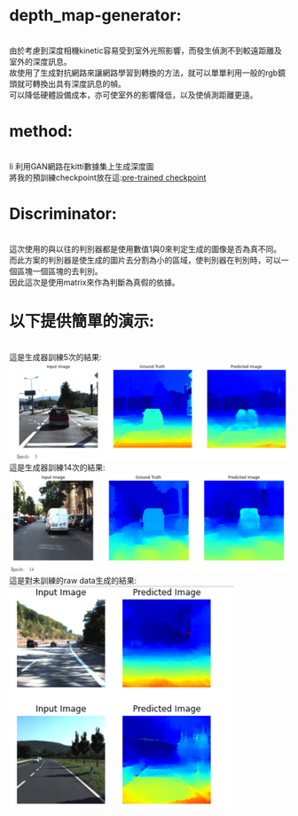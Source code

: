 # depth_map-generator:
</br>    由於考慮到深度相機kinetic容易受到室外光照影響，而發生偵測不到較遠距離及室外的深度訊息。
</br>故使用了生成對抗網路來讓網路學習到轉換的方法，就可以單單利用一般的rgb鏡頭就可轉換出具有深度訊息的幀。
</br>可以降低硬體設備成本，亦可使室外的影響降低，以及使偵測距離更遠。
</br>
# method:
</br> li  利用GAN網路在kitti數據集上生成深度圖
</br>將我的預訓練checkpoint放在這:[pre-trained checkpoint](https://mega.nz/fm/Mo92Va5I "Title") 
</br>
# Discriminator:
</br>這次使用的與以往的判別器都是使用數值1與0來判定生成的圖像是否為真不同。
</br>而此方案的判別器是使生成的圖片去分割為小的區域，使判別器在判別時，可以一個區塊一個區塊的去判別。
</br>因此這次是使用matrix來作為判斷為真假的依據。
# 以下提供簡單的演示:
</br>這是生成器訓練5次的結果:![A](https://github.com/yuyangdanny/depth_map-generator/blob/master/image/traning5.PNG)
</br>這是生成器訓練14次的結果:![A](https://github.com/yuyangdanny/depth_map-generator/blob/master/image/traning14.PNG)
</br>這是對未訓練的raw data生成的結果:
</br>![A](https://github.com/yuyangdanny/depth_map-generator/blob/master/image/predict.PNG)

